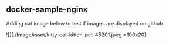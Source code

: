 ## docker-sample-nginx
Adding cat image below to test if images are displayed on github


![](./ImageAsset/kitty-cat-kitten-pet-45201.jpeg =100x20)